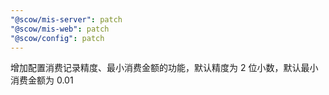```yaml
---
"@scow/mis-server": patch
"@scow/mis-web": patch
"@scow/config": patch
---
```


增加配置消费记录精度、最小消费金额的功能，默认精度为 2 位小数，默认最小消费金额为 0.01
